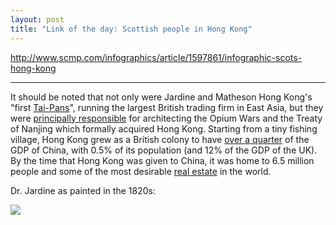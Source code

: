 ```yaml
---
layout: post
title: "Link of the day: Scottish people in Hong Kong"
---
```


<http://www.scmp.com/infographics/article/1597861/infographic-scots-hong-kong>

<hr>

It should be noted that not only were Jardine and Matheson Hong Kong's "first
[Tai-Pans](https://en.wikipedia.org/wiki/Tai-pan)", running the
largest British trading firm in East Asia,
but they were [principally
responsible][travel] for architecting the Opium Wars and the Treaty of Nanjing
which formally acquired Hong Kong.
Starting from a tiny fishing village,
Hong Kong grew as a British colony to have [over a quarter][gdp] of
the GDP of China, with 0.5% of its population (and 12% of the GDP of the UK).
By the time that Hong Kong was given to China, it was home to 6.5 million
people and some of the most desirable [real estate][realestate] in the world.

Dr. Jardine as painted in the 1820s:

![](https://upload.wikimedia.org/wikipedia/commons/e/e5/Jardine_by_Chinnery.png)

[gdp]: http://www.wolframalpha.com/input/?i=(1993+GDP+of+Hong+Kong)+%2F+(1993+GDP+of+China)
[realestate]: http://www.tandfonline.com/doi/full/10.1080/01446190500127260?src=recsys
[travel]: https://en.wikipedia.org/wiki/William_Jardine_(merchant)#Departure_from_China_and_breakdown_of_relations

